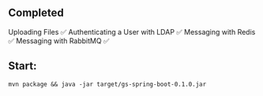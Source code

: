 ## Completed

Uploading Files ✅
Authenticating a User with LDAP ✅
Messaging with Redis ✅
Messaging with RabbitMQ ✅

## Start:

```mvn package && java -jar target/gs-spring-boot-0.1.0.jar```